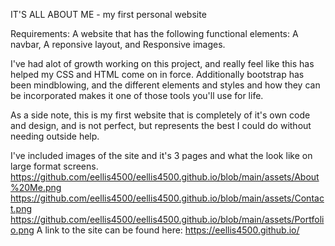 IT'S ALL ABOUT ME - my first personal website

Requirements: A website that has the following functional elements: A navbar, A reponsive layout, and Responsive images.

I've had alot of growth working on this project, and really feel like this has helped my CSS and HTML come on in force. Additionally bootstrap has been mindblowing, and the different elements and styles and how they can be incorporated makes it one of those tools you'll use for life.

As a side note, this is my first website that is completely of it's own code and design, and is not perfect, but represents the best I could do without needing outside help. 

I've included images of the site and it's 3 pages and what the look like on large format screens.
https://github.com/eellis4500/eellis4500.github.io/blob/main/assets/About%20Me.png
https://github.com/eellis4500/eellis4500.github.io/blob/main/assets/Contact.png
https://github.com/eellis4500/eellis4500.github.io/blob/main/assets/Portfolio.png
A link to the site can be found here: https://eellis4500.github.io/
